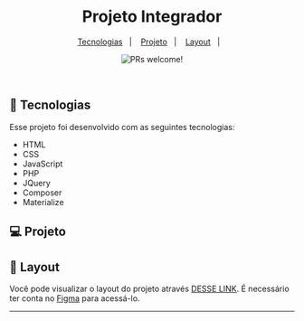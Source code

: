 <h1 align="center">
  Projeto Integrador
</h1>

<p align="center">
  <a href="#-tecnologias">Tecnologias</a>&nbsp;&nbsp;&nbsp;|&nbsp;&nbsp;&nbsp;
  <a href="#-projeto">Projeto</a>&nbsp;&nbsp;&nbsp;|&nbsp;&nbsp;&nbsp;
  <a href="#-layout">Layout</a>&nbsp;&nbsp;&nbsp;|&nbsp;&nbsp;&nbsp;
</p>

<p align="center">
 <img src="https://img.shields.io/static/v1?label=PRs&message=welcome&color=49AA26&labelColor=000000" alt="PRs welcome!" />
</p>

<br>

<p align="center">
  <!-- <img alt="Rocket.Q" src="Rocketq/to-readme/Rocket_Q.png" width="100%"> -->
</p>

## 🚀 Tecnologias

Esse projeto foi desenvolvido com as seguintes tecnologias:

- HTML
- CSS
- JavaScript
- PHP
- JQuery
- Composer
- Materialize

## 💻 Projeto

## 🔖 Layout

Você pode visualizar o layout do projeto através [DESSE LINK](https://www.figma.com/file/BxJYFRArPLbXUK3TPoMqve/ProjetoIntegrador?node-id=0%3A1). É necessário ter conta no [Figma](https://figma.com) para acessá-lo.

---
